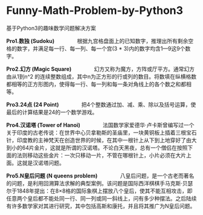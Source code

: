 # Funny-Math-Problem-by-Python3
基于Python3的趣味数学问题解决方案


**Pro1.数独 (Sudoku)**
　　　　根据九宫格盘面上的已知数字，推理出所有剩余空格的数字，并满足每一行、每一列、每一个宫(3 * 3)内的数字均含1—9这9个数字。
        
**Pro2.幻方 (Magic Square)**
　　　　幻方又称为魔方，方阵或厅平方。通常幻方由从1到n^2 的连续整数组成，其中n为正方形的行或列的数目。将数填在纵横格数都相等的正方形图内，使得每一行、每一列和每一条对角线上的各个数之和都相等。
        
**Pro3.24点 (24 Point)**
　　　　把4个整数通过加、减、乘、除以及括号运算，使最后的计算结果是24的一个数学游戏。
 
**Pro4.汉诺塔 (Tower of Hanoi)**
　　　　法国数学家爱德华·卢卡斯曾编写过一个关于印度的古老传说：在世界中心贝拿勒斯的圣庙里，一块黄铜板上插着三根宝石针，印度教的主神梵天在创造世界的时候，在其中一根针上从下到上地穿好了由大到小的64片金片，这就是所谓的汉诺塔。不论白天黑夜，总有一个僧侣在按照下面的法则移动这些金片：一次只移动一片，不管在哪根针上，小片必须在大片上面。这就是汉诺塔问题。
        
**Pro5.N皇后问题 (N queens problem)**
　　　　八皇后问题，是一个古老而著名的问题，是利用回溯算法求解的典型案例。该问题是国际西洋棋棋手马克斯·贝瑟尔于1848年提出：在8×8格的国际象棋上摆放八个皇后，使其不能互相攻击，即任意两个皇后都不能处同一行、同一列或同一斜线上，问有多少种摆法。之后陆续有许多数学家对其进行研究，其中包括高斯和康托，并且将其推广为N皇后问题。
